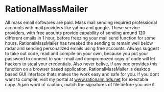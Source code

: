 # RationalMassMailer
All mass email softwares are paid. Mass mail sending required professional accounts with mail providers like yahoo and google. These service providers, with free acounts provide capability of sending around 120 different emails in 1 hour, before freezing your mail send function for some hours.
RationalMassMailer has tweaked the sending to remain well below radar and sending personalized emails using free accounts.
Always suggest to take out code, read and compile on your own, because you put your password to connect to your rmail and compromozed copy of code will let hackers to steal your credentials. Also never belive, if any one provides this function on a browser based application.
RationalMassMailer is desktop based GUI interface thats makes the work easy and safe for you. If you dont want to compile, visit my portal at www.rationalminds.net for exectable copy. Again word of caution, match the signatures of file before you use it.

